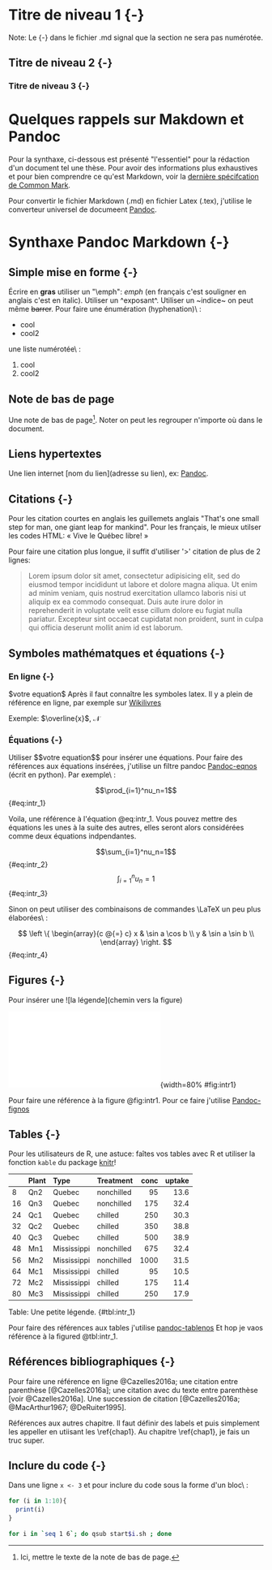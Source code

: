 # Titre de niveau 1 {-}

Note: Le \{-\} dans le fichier .md signal que la section ne sera pas numérotée.

## Titre de niveau 2 {-}

### Titre de niveau 3 {-}


# Quelques rappels sur Makdown et Pandoc

Pour la synthaxe, ci-dessous est présenté "l'essentiel"
pour la rédaction d'un document tel une thèse. Pour avoir des
informations plus exhaustives et pour bien comprendre ce qu'est Markdown, voir la [dernière spécifcation de Common Mark](http://spec.commonmark.org/0.25/).

Pour convertir le fichier Markdown (.md) en fichier Latex (.tex), j'utilise le converteur universel de documeent [Pandoc](http://pandoc.org).


# Synthaxe Pandoc Markdown {-}

## Simple mise en forme {-}

Écrire en **gras** utiliser un "\\emph": *emph* (en français c'est souligner
en anglais c'est en italic). Utiliser un ^exposant^.
Utiliser un ~indice~ on peut même ~~barrer~~.
Pour faire une énumération (hyphenation)\ :

- cool
- cool2

une liste numérotée\ :

1. cool
2. cool2


## Note de bas de page

Une note de bas de page[^cool]. Noter on peut les regrouper n'importe où  dans le document.

[^cool]: Ici, mettre le texte de la note de bas de page.


## Liens hypertextes

Une lien internet \[nom du lien\]\(adresse su lien\), ex: [Pandoc](http://pandoc.org).



## Citations {-}

Pour les citation courtes en anglais les guillemets anglais "That's one small
step for man, one giant leap for mankind". Pour les français, le mieux utilser
les codes HTML: &laquo; Vive le Québec libre!  &raquo;

Pour faire une citation plus longue, il suffit d'utiliser '\>' citation de plus de 2 lignes:

> Lorem ipsum dolor sit amet, consectetur adipisicing elit, sed do eiusmod tempor incididunt ut labore et dolore magna aliqua. Ut enim ad minim veniam, quis nostrud exercitation ullamco laboris nisi ut aliquip ex ea commodo consequat. Duis aute irure dolor in reprehenderit in voluptate velit esse cillum dolore eu fugiat nulla pariatur. Excepteur sint occaecat cupidatat non proident, sunt in culpa qui officia deserunt mollit anim id est laborum.




## Symboles mathématques et équations {-}

### En ligne {-}

\$votre equation\$ Après il faut connaître les symboles latex.
Il y a plein de référence en ligne, par exemple sur [Wikilivres](https://en.wikibooks.org/wiki/LaTeX/Mathematics)

Exemple: $\overline{x}$, $\mathcal{N}$




### Équations {-}

Utiliser \$\$votre equation\$\$ pour insérer une équations.
Pour faire des références aux équations insérées, j'utilise un filtre
pandoc [Pandoc-eqnos](https://github.com/tomduck/pandoc-eqnos) (écrit en python).
Par exemple\ :

$$\prod_{i=1}^nu_n=1$$ {#eq:intr_1}

Voila, une référence à l'équation @eq:intr_1. Vous pouvez mettre des équations
les unes à la suite des autres, elles seront alors considérées comme deux
équations indpendantes.

$$\sum_{i=1}^nu_n=1$$ {#eq:intr_2}
$$\int_{i=1}^nu_n=1$$ {#eq:intr_3}

Sinon on peut utiliser des combinaisons de commandes \LaTeX un peu plus élaborées\ :

$$
\left \{
\begin{array}{c @{=} c}
    x & \sin a \cos b \\
    y & \sin a \sin b \\
\end{array}
\right.
$$ {#eq:intr_4}


## Figures {-}

Pour insérer une \!\[la légende\]\(chemin vers la figure\)

![Une petite figure](fig/fig1.pdf){width=80% #fig:intr1}

Pour faire une référence à la figure @fig:intr1. Pour ce faire j'utilise
[Pandoc-fignos](https://github.com/tomduck/pandoc-fignos)


## Tables {-}

Pour les utilisateurs de R, une astuce: faîtes vos tables avec R et utiliser la fonction `kable` du package [knitr](http://yihui.name/knitr/)!

|   |Plant |Type        |Treatment  | conc| uptake|
|:--|:-----|:-----------|:----------|----:|------:|
|8  |Qn2   |Quebec      |nonchilled |   95|   13.6|
|16 |Qn3   |Quebec      |nonchilled |  175|   32.4|
|24 |Qc1   |Quebec      |chilled    |  250|   30.3|
|32 |Qc2   |Quebec      |chilled    |  350|   38.8|
|40 |Qc3   |Quebec      |chilled    |  500|   38.9|
|48 |Mn1   |Mississippi |nonchilled |  675|   32.4|
|56 |Mn2   |Mississippi |nonchilled | 1000|   31.5|
|64 |Mc1   |Mississippi |chilled    |   95|   10.5|
|72 |Mc2   |Mississippi |chilled    |  175|   11.4|
|80 |Mc3   |Mississippi |chilled    |  250|   17.9|
Table: Une petite légende. {#tbl:intr_1}

Pour faire des références aux tables j'utilise [pandoc-tablenos](https://github.com/tomduck/pandoc-tablenos)
Et hop je vaos référence à la figured @tbl:intr_1.




## Références bibliographiques {-}

Pour faire une référence en ligne @Cazelles2016a; une citation entre
parenthèse [@Cazelles2016a]; une citation avec du texte entre parenthèse
[voir @Cazelles2016a]. Une succession de citation [@Cazelles2016a;
@MacArthur1967; @DeRuiter1995].

Références aux autres chapitre. Il faut définir des labels et puis simplement
les appeller en utiisant les \\ref{chap1}. Au chapitre \ref{chap1}, je fais un
truc super.




## Inclure du code {-}

Dans une ligne `x <- 3` et pour inclure du code sous la forme d'un bloc\ :


```R
for (i in 1:10){
  print(i)
}
```

```bash
for i in `seq 1 6`; do qsub start$i.sh ; done
```
